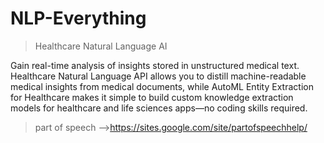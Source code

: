 # NLP-Everything

>Healthcare Natural Language AI

Gain real-time analysis of insights stored in unstructured medical text. Healthcare Natural Language API allows you to distill machine-readable medical insights from medical documents, while AutoML Entity Extraction for Healthcare makes it simple to build custom knowledge extraction models for healthcare and life sciences apps—no coding skills required.

>part of speech -->https://sites.google.com/site/partofspeechhelp/
